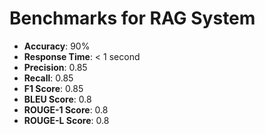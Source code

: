 # Benchmarks for RAG System

- **Accuracy**: 90%
- **Response Time**: < 1 second
- **Precision**: 0.85
- **Recall**: 0.85
- **F1 Score**: 0.85
- **BLEU Score**: 0.8
- **ROUGE-1 Score**: 0.8
- **ROUGE-L Score**: 0.8
